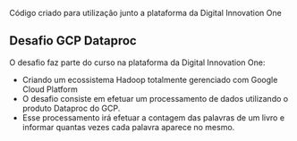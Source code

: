 <!-- # dio-desafio-dataproc-gcp
O desafio faz parte do curso na plataforma da Digital Innovation One realizado na Cloud da GCP
-->

Código criado para utilização junto a plataforma da Digital Innovation One

## Desafio GCP Dataproc 
O desafio faz parte do curso na plataforma da Digital Innovation One:

- Criando um ecossistema Hadoop totalmente gerenciado com Google Cloud Platform
- O desafio consiste em efetuar um processamento de dados utilizando o produto Dataproc do GCP. 
- Esse processamento irá efetuar a contagem das palavras de um livro e informar quantas vezes cada palavra aparece no mesmo.

